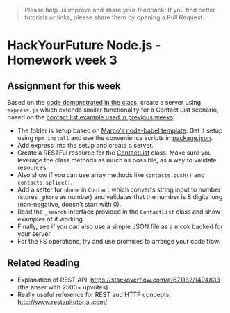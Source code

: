 > Please help us improve and share your feedback! If you find better tutorials or links, please share them by opening a Pull Request.

# HackYourFuture Node.js - Homework week 3

## Assignment for this week

Based on the [code demonstrated in the class](../express-test), create a server using `express.js` which extends similar functionality for a Contact List scenario, based on the [contact list example used in previous weeks](../../week1/homework/ContactList.js):

 * The folder is setup based on [Marco's node-babel template](https://github.com/pmcalabrese/node-babel). Get it setup using `npm install` and use the convenience scripts in [package.json](./package.json).
 * Add express into the setup and create a server.
 * Create a RESTFul resource for the [ContactList](./src/ContactList.js) class. Make sure you leverage the class methods as much as possible, as a way to validate resources.
 * Also show if you can use array methods like `contacts.push()` and `contacts.splice()`.
 * Add a setter for `phone` in `Contact` which converts string input to number (stores `_phone` as number) and validates that the number is 8 digits long (non-negative, doesn't start with 0).
 * Read the `_search` interface provided in the `ContactList` class and show examples of it working.
 * Finally, see if you can also use a simple JSON file as a mcok backed for your server.
 * For the FS operations, try and use promises to arrange your code flow.

## Related Reading

 * Explanation of REST API: https://stackoverflow.com/a/671132/1494833 (the anser with 2500+ upvotes)
 * Really useful reference for REST and HTTP concepts: http://www.restapitutorial.com/